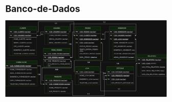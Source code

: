 # Banco-de-Dados
<img src="https://github.com/yuutta5/Banco-de-Dados/blob/main/BDZeDeliveryLogico.drawio.png"/>
